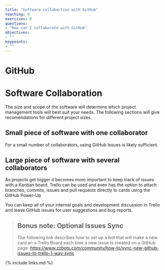 ```yaml
---
title: "Software collabartion with GitHub"
teaching: 0
exercises: 0
questions:
- "How can I collaborate with GitHub"
objectives:
- ""
keypoints:
- ""
---
```


# GitHub
<!-- TODO Paul and I can fill out this section after we assess the skill of the students -->


# Software Collaboration
The size and scope of the software will determine which project management tools will best suit your needs. The following sections will give recomendations for different project sizes.

## Small piece of software with one collaborator
For a small number of collaborators, using GitHub Issues is likely sufficient.
<!-- TODO Put screenshots of how to make issues and how to add your own lables (priorities and bugs/enchancements) -->

## Large piece of software with several collaborators
As projects get bigger it becomes more important to keep track of issues with a Kanban board. Trello can be used and even has the option to attach branches, commits, issues and pull requests directly to cards using the GitHub Power-Up
<!-- TODO Put screenshots here -->

You can keep all of your internal goals and development discussion in Trello and leave GitHub issues for user suggestions and bug reports.

> ## Bonus note: Optional Issues Sync
> The following link describes how to set up a bot that will make a new card an a Trello Board each time a new Issue is created on a GitHub page.
> https://www.zzbots.com/community/how-to/sync-new-github-issues-to-trello-1-way-sync

<!-- TODO Mention GitHub Projects here -->


{% include links.md %}

